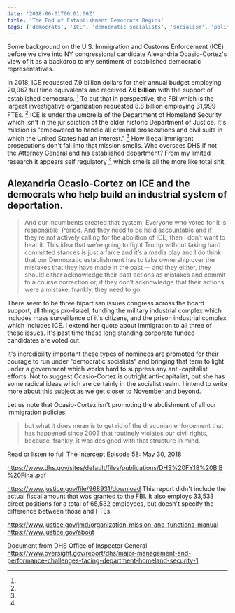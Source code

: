 ```yaml
---
date: '2018-06-01T00:01:00Z'
title: 'The End of Establishment Democrats Begins'
tags: ['democrats', 'ICE', 'democratic socialists', 'socialism', 'politics']
---
```


Some background on the U.S. Immigration and Customs Enforcement (ICE) before we dive into NY congressional candidate Alexandria Ocasio-Cortez's view of it as a backdrop to my sentiment of established democratic representatives.

In 2018, ICE requested 7.9 billion dollars for their annual budget employing 20,967 full time equivalents and received **7.6 billion** with the support of established democrats. [^1] To put that in perspective, the FBI which is the largest investigative organization requested 8.8 billion employing 31,999 FTEs. [^2] ICE is under the umbrella of the Department of Homeland Security which isn't in the jurisdiction of the older historic Department of Justice. It's mission is "empowered to handle all criminal prosecutions and civil suits in which the United States had an interest." [^3] How illegal immigrant prosecutions don't fall into that mission smells. Who oversees DHS if not the Attorney General and his established department? From my limited research it appears self regulatory [^4] which smells all the more like total shit.

## Alexandria Ocasio-Cortez on ICE and the democrats who help build an industrial system of deportation.

> And our incumbents created that system. Everyone who voted for it is responsible. Period. And they need to be held accountable and if they’re not actively calling for the abolition of ICE, then I don’t want to hear it. This idea that we’re going to fight Trump without taking hard committed stances is just a farce and it’s a media play and I do think that our Democratic establishment has to take ownership over the mistakes that they have made in the past — and they either, they should either acknowledge their past actions as mistakes and commit to a course correction or, if they don’t acknowledge that their actions were a mistake, frankly, they need to go.

There seem to be three bipartisan issues congress across the board support, all things pro-Israel, funding the military industrial complex which includes mass surveillance of it's citizens, and the prison industrial complex which includes ICE. I extend her quote about immigration to all three of these issues. It's past time these long standing corporate funded candidates are voted out.

It's incredibility important these types of nominees are promoted for their courage to run under "democratic socialists" and bringing that term to light under a government which works hard to suppress any anti-capitalist efforts. Not to suggest Ocasio-Cortez is outright anti-capitalist, but she has some radical ideas which are certainly in the socialist realm. I intend to write more about this subject as we get closer to November and beyond.

Let us note that Ocasio-Cortez isn't promoting the abolishment of all our immigration policies,

> but what it does mean is to get rid of the draconian enforcement that has happened since 2003 that routinely violates our civil rights, because, frankly, it was designed with that structure in mind.

[Read or listen to full The Intercept Episode 58: May 30, 2018](https://theintercept.com/2018/05/30/white-fear-as-the-gop-veers-toward-fascism-establishment-democrats-face-a-grassroots-insurgency/)

[^1]:

  https://www.dhs.gov/sites/default/files/publications/DHS%20FY18%20BIB%20Final.pdf

[^2]:

  https://www.justice.gov/file/968931/download This report didn't include the actual fiscal amount that was granted to the FBI. It also employs 33,533 direct positions for a total of 65,532 employees, but doesn't specify the difference between those and FTEs.

[^3]:

  https://www.justice.gov/jmd/organization-mission-and-functions-manual https://www.justice.gov/about

[^4]:

  Document from DHS Office of Inspector General https://www.oversight.gov/report/dhs/major-management-and-performance-challenges-facing-department-homeland-security-1

